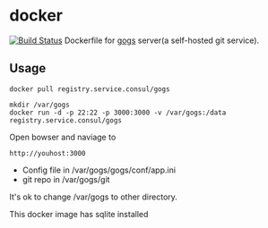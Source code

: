 docker
===========
[![Build Status](https://drone.service.consul/api/badge/gogs.service.consul/docker/gogs/status.svg?branch=master)](https://drone.service.consul/gogs.service.consul/docker/gogs)
Dockerfile for [gogs](http://gogs.io) server(a self-hosted git service).

## Usage
```
docker pull registry.service.consul/gogs

mkdir /var/gogs
docker run -d -p 22:22 -p 3000:3000 -v /var/gogs:/data registry.service.consul/gogs
```

Open bowser and naviage to

```
http://youhost:3000
```

* Config file in /var/gogs/gogs/conf/app.ini
* git repo in /var/gogs/git

It's ok to change /var/gogs to other directory.

This docker image has sqlite installed

